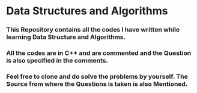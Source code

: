 # Data Structures and Algorithms

### This Repository contains all the codes I have written while learning Data Structure and Algorithms.
### All the codes are in C++ and are commented and the Question is also specified in the comments.
### Feel free to clone and do solve the problems by yourself. The Source from where the Questions is taken is also Mentioned.
